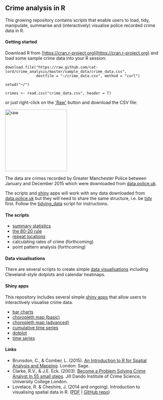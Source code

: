 ## Crime analysis in R

This growing repository contains scripts that enable users to load, tidy, manipulate, summarise and (interactively) visualise police recorded crime data in R.

#### Getting started

Download R from [https://cran.r-project.org](https://cran.r-project.org) and load some sample crime data into your R session:

```
download.file("https://raw.github.com/cat-lord/crime_analysis/master/sample_data/crime_data.csv", 
              destfile = "~/crime_data.csv", method = "curl") 

setwd("~/")

crimes <- read.csv("crime_data.csv", header = T)
```

or just right-click on the ['Raw'](https://github.com/cat-lord/crime_analysis/blob/master/sample_data/crime_data.csv) button and download the CSV file:

<img src="https://github.com/cat-lord/crime_analysis/blob/master/images/raw.png" alt="raw" width="200">

The data are crimes recorded by Greater Manchester Police between January and December 2015 which were downloaded from [data.police.uk](https://data.police.uk).

The scripts and [shiny](http://shiny.rstudio.com) apps will work with any data downloaded from [data.police.uk](https://data.police.uk) but they will need to share the same structure, i.e. be [tidy](https://vimeo.com/33727555) first. Follow the [tidying_data](https://github.com/cat-lord/crime_analysis/blob/master/sample_data/tidying_data.R) script for instructions.

#### The scripts
  
* [summary statistics](https://github.com/cat-lord/crime_analysis/blob/master/scripts/summary_statistics.R)
* [the 80-20 rule](https://github.com/cat-lord/crime_analysis/blob/master/scripts/the_80-20_rule.R)
* [repeat locations](https://github.com/cat-lord/crime_analysis/blob/master/scripts/repeat_locations.R)
* calculating rates of crime (forthcoming)
* point pattern analysis (forthcoming)

#### Data visualisations

There are several scripts to create simple [data visualisations](https://github.com/cat-lord/crime_analysis/tree/master/data_visualisations) including Cleveland-style dotplots and calendar heatmaps.

#### Shiny apps

This repository includes several simple [shiny apps](https://github.com/cat-lord/crime_analysis/tree/master/shinyapps) that allow users to interactively visualise crime data.

* [bar charts](https://github.com/cat-lord/crime_analysis/tree/master/shinyapps/bar_charts)
* [choropleth map (basic)](https://github.com/cat-lord/crime_analysis/tree/master/shinyapps/basic_choropleth_map)
* [choropleth map (advanced)](https://github.com/cat-lord/crime_analysis/tree/master/shinyapps/advanced_choropleth_map)
* [cumulative time series](https://github.com/cat-lord/crime_analysis/tree/master/shinyapps/cumulative_time_series)
* [dotplot](https://github.com/cat-lord/crime_analysis/tree/master/shinyapps/dotplot)
* [time series](https://github.com/cat-lord/crime_analysis/tree/master/shinyapps/time_series)

#### Links

* Brunsdon, C., & Comber, L. (2015). [An Introduction to R for Spatial Analysis and Mapping](https://uk.sagepub.com/en-gb/eur/an-introduction-to-r-for-spatial-analysis-and-mapping/book241031). London: Sage.
* Clarke, R.V., & J.E. Eck. (2003). [Become a Problem Solving Crime Analyst In 55 small steps](http://www.popcenter.org/library/reading/pdfs/55stepsUK.pdf). Jill Dando Institute of Crime Science, University College London.
* Lovelace, R. & Cheshire, J. (2014 and ongoing). Introduction to visualising spatial data in R. 
([PDF](https://cran.r-project.org/doc/contrib/intro-spatial-rl.pdf) | [GitHub repo](https://github.com/Robinlovelace/Creating-maps-in-R))
